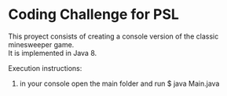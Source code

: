 # Coding Challenge for PSL

This proyect consists of creating a console version of the classic minesweeper game.  
It is implemented in Java 8.

Execution instructions:
1. in your console open the main folder and run $ java Main.java
